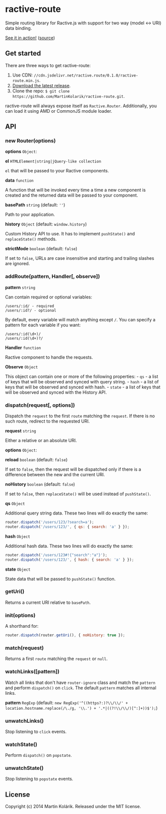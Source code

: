 # ractive-route

Simple routing library for Ractive.js with support for two way (model <-> URI) data binding.

[See it in action!](http://rawgit.com/MartinKolarik/ractive-route/master/demo/index.html) ([source](https://github.com/MartinKolarik/ractive-route/tree/master/demo))

## Get started

There are three ways to get ractive-route:

1. Use CDN: `//cdn.jsdelivr.net/ractive.route/0.1.0/ractive-route.min.js`.
2. [Download the latest release](https://github.com/MartinKolarik/ractive-route/releases).
3. Clone the repo: `$ git clone https://github.com/MartinKolarik/ractive-route.git`.

ractive-route will always expose itself as ```Ractive.Router```. Additionally, you can load it using AMD or CommonJS module loader.

## API

### new Router(options)

**options** `Object`:

**el** `HTMLElement|string|jQuery-like collection`

`el` that will be passed to your Ractive components.

**data** `function`

A function that will be invoked every time a time a new component is created and the returned data will be passed to your component.

**basePath** `string` (default: `''`)

Path to your application.

**history** `Object` (default: `window.history`)

Custom History API to use. It has to implement `pushState()` and `replaceState()` methods.

**strictMode** `boolean` (default: `false`)

If set to `false`, URLs are case insensitive and starting and trailing slashes are ignored.

### addRoute(pattern, Handler[, observe])

**pattern** `string`

Can contain required or optional variables:

```
/users/:id/ - required
/users/:id?/ - optional
```

By default, every variable will match anything except `/`. You can specify a pattern for each variable if you want:

```
/users/:id(\d+)/
/users/:id(\d+)?/
```

**Handler** `function`

Ractive component to handle the requests.

**Observe** `Object`

This object can contain one or more of the following properties:
	- `qs` - a list of keys that will be observed and synced with query string.
	- `hash` - a list of keys that will be observed and synced with hash.
	- `state` - a list of keys that will be observed and synced with the History API.

### dispatch(request[, options])

Dispatch the `request` to the first `route` matching the `request`. If there is no such route, redirect to the requested URI.

**request** `string`

Either a relative or an absolute URI.

**options** `Object`:

**reload** `boolean` (default: `false`)

If set to `false`, then the request will be dispatched only if there is a difference between the new and the current URI.

**noHistory** `boolean` (default: `false`)

If set to `false`, then `replaceState()` will be used instead of `pushState()`.

**qs** `Object`

Additional query string data. These two lines will do exactly the same:

```js
router.dispatch('/users/123/?search=a');
router.dispatch('/users/123/', { qs: { search: 'a' } });
```

**hash** `Object`

Additional hash data. These two lines will do exactly the same:

```js
router.dispatch('/users/123#!{"search":"a"}');
router.dispatch('/users/123/', { hash: { search: 'a' } });
```

**state** `Object`

State data that will be passed to `pushState()` function.

### getUri()

Returns a current URI relative to `basePath`.

### init(options)

A shorthand for:

```js
router.dispatch(router.getUri(), { noHistory: true });
```

### match(request)

Returns a first `route` matching the `request` or `null`.

### watchLinks([pattern])

Watch all links that don't have `router-ignore` class and match the `pattern` and perform `dispatch()` on `click`. The default `pattern` matches all internal links.

**pattern** `RegExp` (default: `new RegExp('^((https?:)?\\/\\/' + location.hostname.replace(/\./g, '\\.') + '.*|((?!\\/\\/)[^:]+))$');`)

### unwatchLinks()

Stop listening to `click` events.

### watchState()

Perform `dispatch()` on `popstate`.

### unwatchState()

Stop listening to `popstate` events.

## License
Copyright (c) 2014 Martin Kolárik. Released under the MIT license.
